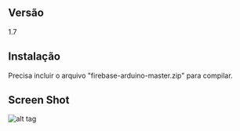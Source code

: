 ## Versão

1.7

## Instalação

Precisa incluir o arquivo "firebase-arduino-master.zip" para compilar.

## Screen Shot
 
![alt tag](https://github.com/haizen007/HydroFlow_NodeMCU/blob/master/screenshot.png)
